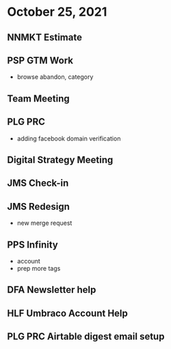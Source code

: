 # October 25, 2021

## NNMKT Estimate

## PSP GTM Work
- browse abandon, category

## Team Meeting

## PLG PRC
- adding facebook domain verification

## Digital Strategy Meeting

## JMS Check-in

## JMS Redesign
- new merge request

## PPS Infinity
- account
- prep more tags

## DFA Newsletter help

## HLF Umbraco Account Help

## PLG PRC Airtable digest email setup

